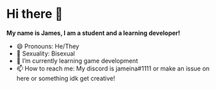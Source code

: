 # Hi there 👋

**My name is James, I am a student and a learning developer!**

- 😄 Pronouns: He/They
- 🌈 Sexuality: Bisexual
- 🌱 I’m currently learning game development
- 📫 How to reach me: My discord is jameina#1111 or make an issue on here or something idk get creative!
